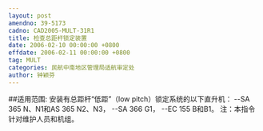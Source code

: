 ```yaml
---
layout: post
amendno: 39-5173
cadno: CAD2005-MULT-31R1
title: 检查总距杆锁定装置
date: 2006-02-10 00:00:00 +0800
effdate: 2006-02-11 00:00:00 +0800
tag: MULT
categories: 民航中南地区管理局适航审定处
author: 钟颖芬
---
```


##适用范围:
安装有总距杆“低距”（low pitch）锁定系统的以下直升机： --SA 365 N、N1和AS 365 N2、N3， --SA 366 G1， --EC 155 B和B1。
注：本指令针对维护人员和机组。


